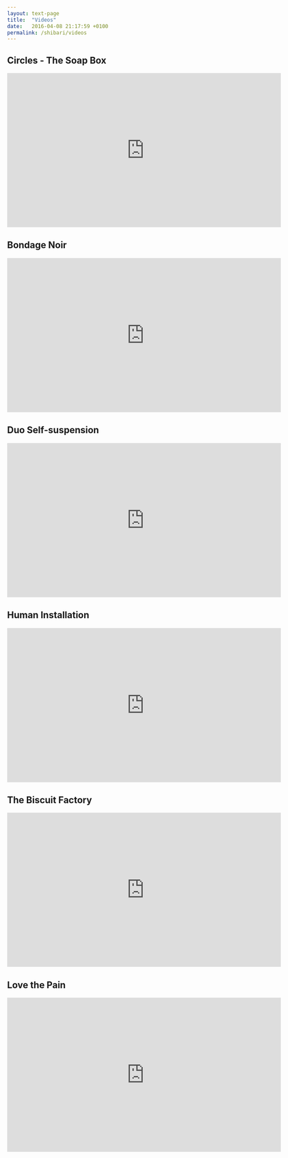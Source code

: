```yaml
---
layout: text-page
title:  "Videos"
date:   2016-04-08 21:17:59 +0100
permalink: /shibari/videos
---
```

<h2 class="information-text-h2">Circles - The Soap Box</h2>
<iframe src="https://player.vimeo.com/video/167815836" width="640" height="360" frameborder="0" webkitallowfullscreen mozallowfullscreen allowfullscreen></iframe>
<h2 class="information-text-h2">Bondage Noir</h2>
<iframe src="https://player.vimeo.com/video/119948560" width="640" height="360" frameborder="0" webkitallowfullscreen mozallowfullscreen allowfullscreen></iframe>
<h2 class="information-text-h2">Duo Self-suspension</h2>
<iframe src="https://player.vimeo.com/video/125103757" width="640" height="360" frameborder="0" webkitallowfullscreen mozallowfullscreen allowfullscreen></iframe>
<h2 class="information-text-h2">Human Installation</h2>
<iframe width="640" height="360" src="https://www.youtube.com/embed/i-ottGEiPXU" frameborder="0" allowfullscreen></iframe>
<h2 class="information-text-h2">The Biscuit Factory</h2>
<iframe width="640" height="360" src="https://www.youtube.com/embed/hFI-rcXRcEg" frameborder="0" allowfullscreen></iframe>
<h2 class="information-text-h2">Love the Pain</h2>
<iframe width="640" height="360" src="https://www.youtube.com/embed/-nunM6p6v4E" frameborder="0" allowfullscreen></iframe>
